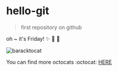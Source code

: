 # hello-git

> first repository on github

oh ~ it's Friday!
:sparkles: :dizzy: :full_moon_with_face:

![baracktocat](https://octodex.github.com/images/baracktocat.jpg "baracktocat")

You can find more octocats :octocat:
[HERE](https://octodex.github.com/)
